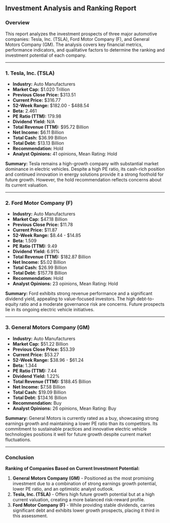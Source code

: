 ## Investment Analysis and Ranking Report

### Overview
This report analyzes the investment prospects of three major automotive companies: Tesla, Inc. (TSLA), Ford Motor Company (F), and General Motors Company (GM). The analysis covers key financial metrics, performance indicators, and qualitative factors to determine the ranking and investment potential of each company.

---

### 1. Tesla, Inc. (TSLA)
- **Industry:** Auto Manufacturers
- **Market Cap:** $1.020 Trillion
- **Previous Close Price:** $313.51
- **Current Price:** $316.77
- **52-Week Range:** $182.00 - $488.54
- **Beta:** 2.461
- **PE Ratio (TTM):** 179.98
- **Dividend Yield:** N/A
- **Total Revenue (TTM):** $95.72 Billion
- **Net Income:** $6.11 Billion
- **Total Cash:** $36.99 Billion
- **Total Debt:** $13.13 Billion
- **Recommendation:** Hold
- **Analyst Opinions:** 41 opinions, Mean Rating: Hold

**Summary:**
Tesla remains a high-growth company with substantial market dominance in electric vehicles. Despite a high PE ratio, its cash-rich position and continued innovation in energy solutions provide it a strong foothold for future growth. However, the hold recommendation reflects concerns about its current valuation.

---

### 2. Ford Motor Company (F)
- **Industry:** Auto Manufacturers
- **Market Cap:** $47.18 Billion
- **Previous Close Price:** $11.78
- **Current Price:** $11.87
- **52-Week Range:** $8.44 - $14.85
- **Beta:** 1.509
- **PE Ratio (TTM):** 9.49
- **Dividend Yield:** 6.91%
- **Total Revenue (TTM):** $182.87 Billion
- **Net Income:** $5.02 Billion
- **Total Cash:** $26.99 Billion
- **Total Debt:** $157.78 Billion
- **Recommendation:** Hold
- **Analyst Opinions:** 23 opinions, Mean Rating: Hold

**Summary:**
Ford exhibits strong revenue performance and a significant dividend yield, appealing to value-focused investors. The high debt-to-equity ratio and a moderate governance risk are concerns. Future prospects lie in its ongoing electric vehicle initiatives.

---

### 3. General Motors Company (GM)
- **Industry:** Auto Manufacturers
- **Market Cap:** $51.22 Billion
- **Previous Close Price:** $53.39
- **Current Price:** $53.27
- **52-Week Range:** $38.96 - $61.24
- **Beta:** 1.344
- **PE Ratio (TTM):** 7.44
- **Dividend Yield:** 1.22%
- **Total Revenue (TTM):** $188.45 Billion
- **Net Income:** $7.58 Billion
- **Total Cash:** $19.09 Billion
- **Total Debt:** $134.16 Billion
- **Recommendation:** Buy
- **Analyst Opinions:** 26 opinions, Mean Rating: Buy

**Summary:**
General Motors is currently rated as a buy, showcasing strong earnings growth and maintaining a lower PE ratio than its competitors. Its commitment to sustainable practices and innovative electric vehicle technologies positions it well for future growth despite current market fluctuations.

---

### Conclusion
**Ranking of Companies Based on Current Investment Potential:**
1. **General Motors Company (GM)** - Positioned as the most promising investment due to a combination of strong earnings growth potential, lower PE ratio, and an optimistic analyst outlook.
2. **Tesla, Inc. (TSLA)** - Offers high future growth potential but at a high current valuation, creating a more balanced risk-reward profile.
3. **Ford Motor Company (F)** - While providing stable dividends, carries significant debt and exhibits lower growth prospects, placing it third in this assessment.